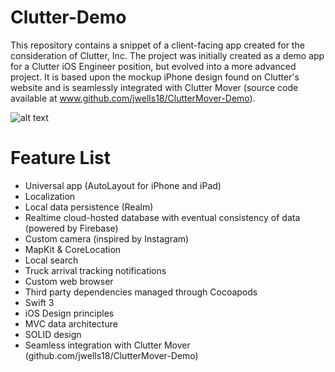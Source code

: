 # Clutter-Demo
This repository contains a snippet of a client-facing app created for the consideration of Clutter, Inc. The project was initially created as a demo app for a Clutter iOS Engineer position, but evolved into a more advanced project. It is based upon the mockup iPhone design found on Clutter's website and is seamlessly integrated with Clutter Mover (source code available at www.github.com/jwells18/ClutterMover-Demo).

![alt text](https://github.com/jwells18/Clutter-Demo/blob/master/ClutterDemoGIF.gif)

# Feature List

- Universal app (AutoLayout for iPhone and iPad)
- Localization
- Local data persistence (Realm)
- Realtime cloud-hosted database with eventual consistency of data (powered by Firebase)
- Custom camera (inspired by Instagram)
- MapKit & CoreLocation
- Local search
- Truck arrival tracking notifications
- Custom web browser
- Third party dependencies managed through Cocoapods
- Swift 3
- iOS Design principles
- MVC data architecture
- SOLID design
- Seamless integration with Clutter Mover (github.com/jwells18/ClutterMover-Demo)
